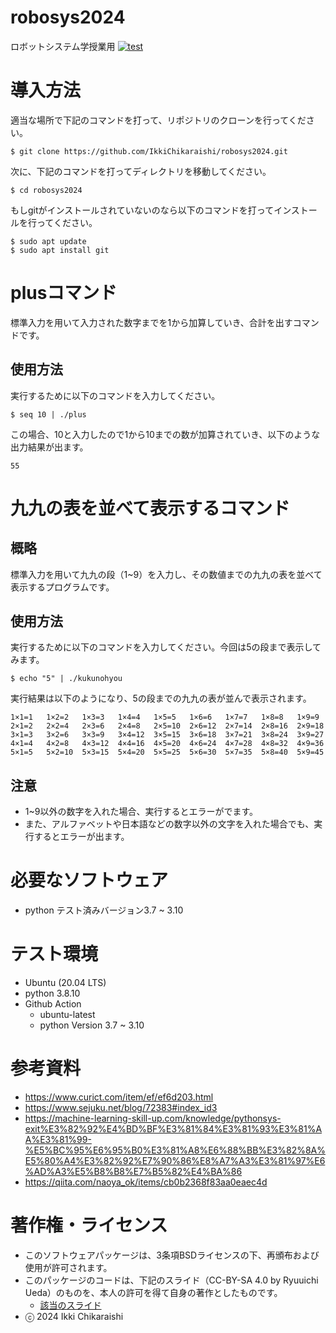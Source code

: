 <!---
#SPDX-FileCopyrightText:2024 Ikki Chikaraishi
#SPDX-Licence-Identifier:BSD-3-Clause
--->
# robosys2024
ロボットシステム学授業用    [![test](https://github.com/IkkiChikaraishi/robosys2024/actions/workflows/test.yml/badge.svg)](https://github.com/IkkiChikaraishi/robosys2024/actions/workflows/test.yml)

# 導入方法
適当な場所で下記のコマンドを打って、リポジトリのクローンを行ってください。
```
$ git clone https://github.com/IkkiChikaraishi/robosys2024.git
```
次に、下記のコマンドを打ってディレクトリを移動してください。
```
$ cd robosys2024
```
もしgitがインストールされていないのなら以下のコマンドを打ってインストールを行ってください。
```
$ sudo apt update
$ sudo apt install git
```

# plusコマンド
標準入力を用いて入力された数字までを1から加算していき、合計を出すコマンドです。

## 使用方法
実行するために以下のコマンドを入力してください。
```
$ seq 10 | ./plus
```
この場合、10と入力したので1から10までの数が加算されていき、以下のような出力結果が出ます。
```
55
```

# 九九の表を並べて表示するコマンド
## 概略
標準入力を用いて九九の段（1~9）を入力し、その数値までの九九の表を並べて表示するプログラムです。

## 使用方法
実行するために以下のコマンドを入力してください。今回は5の段まで表示してみます。
```
$ echo "5" | ./kukunohyou
```
実行結果は以下のようになり、5の段までの九九の表が並んで表示されます。
```
1×1=1   1×2=2   1×3=3   1×4=4   1×5=5   1×6=6   1×7=7   1×8=8   1×9=9
2×1=2   2×2=4   2×3=6   2×4=8   2×5=10  2×6=12  2×7=14  2×8=16  2×9=18
3×1=3   3×2=6   3×3=9   3×4=12  3×5=15  3×6=18  3×7=21  3×8=24  3×9=27
4×1=4   4×2=8   4×3=12  4×4=16  4×5=20  4×6=24  4×7=28  4×8=32  4×9=36
5×1=5   5×2=10  5×3=15  5×4=20  5×5=25  5×6=30  5×7=35  5×8=40  5×9=45
```

## 注意
* 1~9以外の数字を入れた場合、実行するとエラーがでます。
* また、アルファベットや日本語などの数字以外の文字を入れた場合でも、実行するとエラーが出ます。

# 必要なソフトウェア
* python テスト済みバージョン3.7 ~ 3.10

# テスト環境
* Ubuntu (20.04 LTS)
* python 3.8.10
* Github Action
  * ubuntu-latest
  * python Version 3.7 ~ 3.10

# 参考資料
* https://www.curict.com/item/ef/ef6d203.html
* https://www.sejuku.net/blog/72383#index_id3
* https://machine-learning-skill-up.com/knowledge/pythonsys-exit%E3%82%92%E4%BD%BF%E3%81%84%E3%81%93%E3%81%AA%E3%81%99-%E5%BC%95%E6%95%B0%E3%81%A8%E6%88%BB%E3%82%8A%E5%80%A4%E3%82%92%E7%90%86%E8%A7%A3%E3%81%97%E6%AD%A3%E5%B8%B8%E7%B5%82%E4%BA%86
* https://qiita.com/naoya_ok/items/cb0b2368f83aa0eaec4d

# 著作権・ライセンス
* このソフトウェアパッケージは、3条項BSDライセンスの下、再頒布および使用が許可されます。
* このパッケージのコードは、下記のスライド（CC-BY-SA 4.0 by Ryuuichi Ueda）のものを、本人の許可を得て自身の著作としたものです。
  *  [該当のスライド](https://ryuichiueda.github.io/slides_marp/robosys2024/lesson5.html#23)
* ⓒ 2024 Ikki Chikaraishi 
